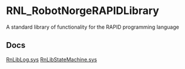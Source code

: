 # RNL_RobotNorgeRAPIDLibrary
A standard library of functionality for the RAPID programming language

## Docs
[RnLibLog.sys](INSTALLED_RAPID/RnLibLog.md)
[RnLibStateMachine.sys](INSTALLED_RAPID/RnLibStateMachine.md)
